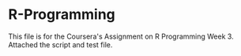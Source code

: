 # R-Programming
This file is for the Coursera's Assignment on R Programming Week 3.  Attached the script and test file.
